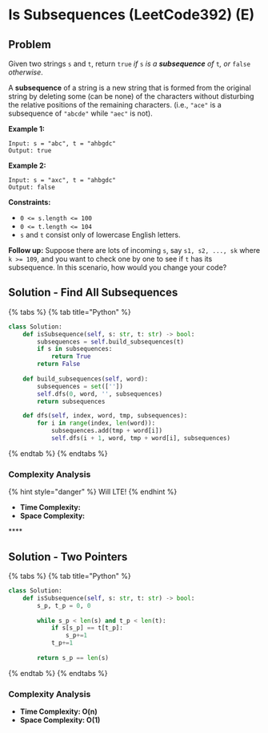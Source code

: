 # Is Subsequences \(LeetCode392\) \(E\)

## Problem

Given two strings `s` and `t`, return `true` _if_ `s` _is a **subsequence** of_ `t`_, or_ `false` _otherwise_.

A **subsequence** of a string is a new string that is formed from the original string by deleting some \(can be none\) of the characters without disturbing the relative positions of the remaining characters. \(i.e., `"ace"` is a subsequence of `"abcde"` while `"aec"` is not\).

**Example 1:**

```text
Input: s = "abc", t = "ahbgdc"
Output: true
```

**Example 2:**

```text
Input: s = "axc", t = "ahbgdc"
Output: false
```

**Constraints:**

* `0 <= s.length <= 100`
* `0 <= t.length <= 104`
* `s` and `t` consist only of lowercase English letters.

 **Follow up:** Suppose there are lots of incoming `s`, say `s1, s2, ..., sk` where `k >= 109`, and you want to check one by one to see if `t` has its subsequence. In this scenario, how would you change your code?  


## Solution - Find All Subsequences

{% tabs %}
{% tab title="Python" %}
```python
class Solution:
    def isSubsequence(self, s: str, t: str) -> bool:
        subsequences = self.build_subsequences(t)
        if s in subsequences:
            return True
        return False
    
    def build_subsequences(self, word):
        subsequences = set([''])
        self.dfs(0, word, '', subsequences)
        return subsequences

    def dfs(self, index, word, tmp, subsequences):
        for i in range(index, len(word)):
            subsequences.add(tmp + word[i])
            self.dfs(i + 1, word, tmp + word[i], subsequences)
```
{% endtab %}
{% endtabs %}

### Complexity Analysis

{% hint style="danger" %}
Will LTE!
{% endhint %}

* **Time Complexity:**
* **Space Complexity:**

\*\*\*\*

## Solution - Two Pointers

{% tabs %}
{% tab title="Python" %}
```python
class Solution:
    def isSubsequence(self, s: str, t: str) -> bool:
        s_p, t_p = 0, 0
        
        while s_p < len(s) and t_p < len(t):
            if s[s_p] == t[t_p]:
                s_p+=1
            t_p+=1
        
        return s_p == len(s)
```
{% endtab %}
{% endtabs %}

### Complexity Analysis

* **Time Complexity: O\(n\)**
* **Space Complexity: O\(1\)**

